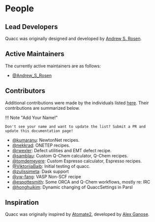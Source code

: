 # People

## Lead Developers

Quacc was originally designed and developed by [Andrew S. Rosen](https://cbe.princeton.edu/people/andrew-rosen).

## Active Maintainers

The currently active maintainers are as follows:

- [@Andrew_S_Rosen](https://github.com/Quantum-Accelerators/quacc)

## Contributors

Additional contributions were made by the individuals listed [here](https://github.com/quantum-accelerators/quacc/graphs/contributors). Their contributions are summarized below.

!!! Note "Add Your Name!"

    Don't see your name and want to update the list? Submit a PR and update this documentation page!

- [@kumaranu](https://github.com/kumaranu): NewtonNet recipes.
- [@nekkrad](https://github.com/nekkrad): ONETEP recipes.
- [@rwexler](https://github.com/rwexler): Defect utilities and EMT defect recipe.
- [@samblau](https://github.com/samblau): Custom Q-Chem calculator, Q-Chem recipes.
- [@tomdemeyere](https://github.com/tomdemeyere): Custom Espresso calculator, Espresso recipes.
- [@ViktoriiaBaib](https://github.com/ViktoriiaBaib): Initial testing of quacc.
- [@zulissimeta](https://github.com/zulissimeta): Dask support
- [@yw-fang](https://github.com/yw-fang): VASP Non-SCF recipe
- [@espottesmith](http://github.com/espottesmith): Some ORCA and Q-Chem workflows, mostly re: IRC
- [@honghuikim](https://github.com/honghuikim): Dynamic changing of QuaccSettings in Parsl

## Inspiration

Quacc was originally inspired by [Atomate2](https://github.com/materialsproject/atomate2), developed by [Alex Ganose](https://www.imperial.ac.uk/people/a.ganose).
